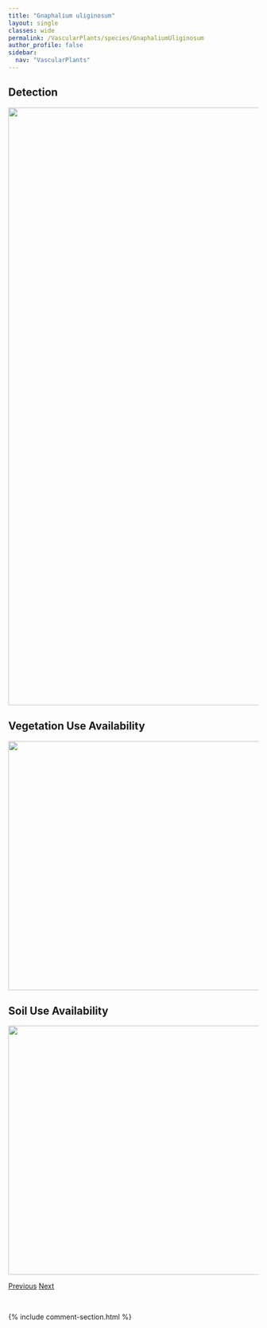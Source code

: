 ```yaml
---
title: "Gnaphalium uliginosum"
layout: single
classes: wide
permalink: /VascularPlants/species/GnaphaliumUliginosum
author_profile: false
sidebar:
  nav: "VascularPlants"
---
```


<h2>Detection</h2>

<a href="https://drive.google.com/uc?export=view&id=1E_Q_S8ONqCxZGlpwATn0AdEZcHf-TJ2i">
<img src="https://drive.google.com/uc?export=view&id=1E_Q_S8ONqCxZGlpwATn0AdEZcHf-TJ2i" height = "1200" width = "800">
</a>


<h2>Vegetation Use Availability</h2>

<a href="https://drive.google.com/uc?export=view&id=1m1ZxmWOTX9E1wU2mpI0zeemSbgm2V7Ew">
<img src="https://drive.google.com/uc?export=view&id=1m1ZxmWOTX9E1wU2mpI0zeemSbgm2V7Ew" height = "500" width = "1000">
</a>


<h2>Soil Use Availability</h2>

<a href="https://drive.google.com/uc?export=view&id=1EWWxmRjwOaZItidC_Dw134vBNJVQvCOC">
<img src="https://drive.google.com/uc?export=view&id=1EWWxmRjwOaZItidC_Dw134vBNJVQvCOC" height = "500" width = "1000">
</a>


<a href="/DevelopmentWebsite/VascularPlants/species/GnaphaliumPalustre" class="pagination--pager" title="Gnaphalium palustre">Previous</a> <a href="/DevelopmentWebsite/VascularPlants/species/Goodyera" class="pagination--pager" title="Goodyera">Next</a>

<p>&nbsp;</p>

{% include comment-section.html %}
